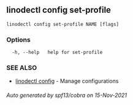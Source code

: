 ## linodectl config set-profile



```
linodectl config set-profile NAME [flags]
```

### Options

```
  -h, --help   help for set-profile
```

### SEE ALSO

* [linodectl config](linodectl_config.md)	 - Manage configurations

###### Auto generated by spf13/cobra on 15-Nov-2021
